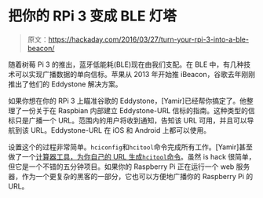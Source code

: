 # 把你的 RPi 3 变成 BLE 灯塔

> 原文：<https://hackaday.com/2016/03/27/turn-your-rpi-3-into-a-ble-beacon/>

随着树莓 Pi 3 的推出，蓝牙低能耗(BLE)现在由我们支配。在 BLE 中，有几种技术可以实现广播数据的单向信标。苹果从 2013 年开始推 iBeacon，谷歌去年刚刚推出了他们的 Eddystone 解决方案。

如果你想在你的 RPi 3 上瞄准谷歌的 Eddystone，[Yamir]已经帮你搞定了。他整理了一份关于在 Raspbian 内部建立 Eddystone-URL 信标的指南。这种类型的信标只是广播一个 URL。范围内的用户将收到通知，告知该 URL 可用，并且可以导航到该 URL。Eddystone-URL 在 iOS 和 Android 上都可以使用。

设置这个的过程非常简单。`hciconfig`和`hcitool`命令完成所有工作。[Yamir]甚至做了一个[计算器工具，为你自己的 URL 生成`hcitool`命令](http://yencarnacion.github.io/eddystone-url-calculator/)。虽然 is hack 很简单，但它是一个不错的五分钟项目。如果你的 Raspberry Pi 正在运行一个 web 服务器，作为一个更复杂的黑客的一部分，它也可以方便地广播你的 Raspberry Pi 的 URL。